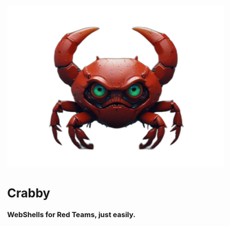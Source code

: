 <p align="center">

![crab.png](.assets/crab.png)
# Crabby
### WebShells for Red Teams, just easily.

</p>
